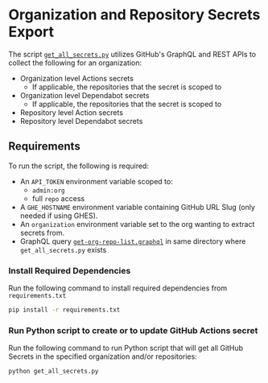 # Organization and Repository Secrets Export

The script [`get_all_secrets.py`](get_all_secrets.py) utilizes GitHub's GraphQL and REST APIs to collect the following for an organization:

- Organization level Actions secrets
  - If applicable, the repositories that the secret is scoped to
- Organization level Dependabot secrets
  - If applicable, the repositories that the secret is scoped to
- Repository level Action secrets
- Repository level Dependabot secrets

## Requirements

To run the script, the following is required:

- An `API_TOKEN` environment variable scoped to:
  - `admin:org`
  - full `repo` access
- A `GHE_HOSTNAME` environment variable containing GitHub URL Slug (only needed if using GHES).
- An `organization` environment variable set to the org wanting to extract secrets from.
- GraphQL query [`get-org-repo-list.graphql`](get-org-repo-list.graphql) in same directory where `get_all_secrets.py` exists


### Install Required Dependencies

Run the following command to install required dependencies from `requirements.txt`

```sh
pip install -r requirements.txt
```

### Run Python script to create or to update GitHub Actions secret

Run the following command to run Python script that will get all GitHub Secrets in the specified organization and/or repositories:

```sh
python get_all_secrets.py
```
